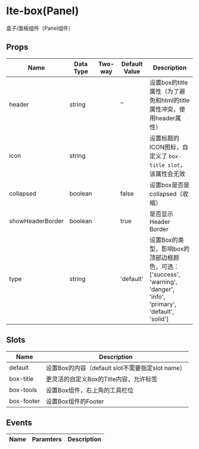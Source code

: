# lte-box(Panel)

盒子/面板组件（Panel组件）

## Props

| Name | Data Type |  Two-way | Default Value | Description |
| --- | --- | --- | --- | --- |
| header | string | | '' | 设置box的title属性（为了避免和html的title属性冲突，使用header属性） |
| icon | string | | | 设置标题的ICON图标，自定义了 `box-title slot`，该属性会无效 |
| collapsed | boolean | | false | 设置box是否是collapsed（收缩） |
| showHeaderBorder | boolean | | true | 是否显示Header Border |
| type | string | | 'default' | 设置Box的类型，影响box的顶部边框颜色，可选：['success', 'warning', 'danger', 'info', 'primary', 'default', 'solid'] |

## Slots

| Name | Description |
| --- | --- |
| default | 设置Box的内容（default slot不需要指定slot name） |
| box-title | 更灵活的自定义Box的Title内容，允许标签 |
| box-tools | 设置Box组件，右上角的工具栏位 |
| box-footer | 设置Box组件的Footer |

## Events

| Name | Paramters | Description |
| --- | --- | --- |
